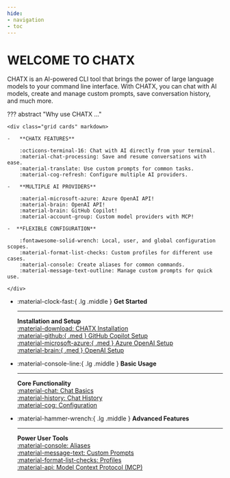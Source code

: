 ```yaml
---
hide:
- navigation
- toc
---
```

# WELCOME TO CHATX

CHATX is an AI-powered CLI tool that brings the power of large language models to your command line interface. With CHATX, you can chat with AI models, create and manage custom prompts, save conversation history, and much more.

??? abstract "Why use CHATX ..."

    <div class="grid cards" markdown>

    -   **CHATX FEATURES**  

        :octicons-terminal-16: Chat with AI directly from your terminal.  
        :material-chat-processing: Save and resume conversations with ease.  
        :material-translate: Use custom prompts for common tasks.  
        :material-cog-refresh: Configure multiple AI providers.  

    -   **MULTIPLE AI PROVIDERS**  

        :material-microsoft-azure: Azure OpenAI API!  
        :material-brain: OpenAI API!  
        :material-brain: GitHub Copilot!  
        :material-account-group: Custom model providers with MCP!  

    -  **FLEXIBLE CONFIGURATION**  

        :fontawesome-solid-wrench: Local, user, and global configuration scopes.  
        :material-format-list-checks: Custom profiles for different use cases.  
        :material-console: Create aliases for common commands.  
        :material-message-text-outline: Manage custom prompts for quick use.  

    </div>

<div class="grid cards" markdown>

-   :material-clock-fast:{ .lg .middle } __Get Started__

    ---

    **Installation and Setup**  
    [:material-download: CHATX Installation](/getting-started.md)  
    [:material-github:{ .med } GitHub Copilot Setup](/providers/github-copilot.md)  
    [:material-microsoft-azure:{ .med } Azure OpenAI Setup](/providers/azure-openai.md)  
    [:material-brain:{ .med } OpenAI Setup](/providers/openai.md)  

-   :material-console-line:{ .lg .middle } __Basic Usage__

    ---

    **Core Functionality**  
    [:material-chat: Chat Basics](/usage/basics.md)  
    [:material-history: Chat History](/usage/chat-history.md)  
    [:material-cog: Configuration](/usage/configuration.md)  

-   :material-hammer-wrench:{ .lg .middle } __Advanced Features__

    ---

    **Power User Tools**  
    [:material-console: Aliases](/advanced/aliases.md)  
    [:material-message-text: Custom Prompts](/advanced/prompts.md)  
    [:material-format-list-checks: Profiles](/advanced/profiles.md)  
    [:material-api: Model Context Protocol (MCP)](/advanced/mcp.md)  

</div>

